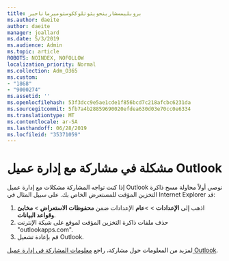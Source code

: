 ```yaml
---
title: بروبليمسشارينجويثوتلوككوستوميرماناجير
ms.author: daeite
author: daeite
manager: joallard
ms.date: 5/3/2019
ms.audience: Admin
ms.topic: article
ROBOTS: NOINDEX, NOFOLLOW
localization_priority: Normal
ms.collection: Adm_O365
ms.custom:
- "1868"
- "9000274"
ms.assetid: ''
ms.openlocfilehash: 53f3dcc9e5ae1cde1f856bcd7c218afcbc6231da
ms.sourcegitcommit: 5fb7a4b28859690020efdea630d03e70cc0e6334
ms.translationtype: MT
ms.contentlocale: ar-SA
ms.lasthandoff: 06/28/2019
ms.locfileid: "35371059"
---
```

# <a name="problems-sharing-with-outlook-customer-manager"></a>مشكلة في مشاركة مع إدارة عميل Outlook

إذا كنت تواجه المشاركة مشكلات مع إدارة عميل Outlook نوصي أولاً محاولة مسح ذاكرة التخزين المؤقت للمستعرض الخاص بك. على سبيل المثال في Internet Explorer قد:

1. اذهب إلى **الإعدادات** > >**عام** الإعدادات ضمن **محفوظات الاستعراض** > **مخابئ وقواعد البيانات**.
2. حذف ملفات ذاكرة التخزين المؤقت لموقع على شبكة الإنترنت "outlookapps.com".
3. قم بإعادة تشغيل Outlook.

لمزيد من المعلومات حول مشاركة، راجع [معلومات المشاركة في إدارة عميل Outlook](https://support.office.com/article/4f26cc69-67da-4cd5-b344-02d1a4799310%20).